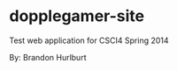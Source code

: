 dopplegamer-site
================

Test web application for CSCI4 Spring 2014

By: Brandon Hurlburt
